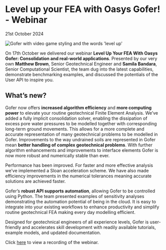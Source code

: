 # Level up your FEA with Oasys Gofer! - Webinar
21st October 2024 

![Gofer with video game styling and the words 'level up'](https://b2c-templates-arup.s3-eu-west-1.amazonaws.com/gofer/gofer-level-up_top_image.svg)

On 17th October we delivered our webinar **Level Up Your FEA With Oasys Gofer: Consolidation and real-world applications**. Presented by our very own **Matthew Brown**, Senior Geotechnical Engineer and **Samila Bandara**, Senior Computational Scientist, the team dug into the latest capabilities, demonstrate benchmarking examples, and discussed the potentials of the User API to inspire you.

## What’s new?  

Gofer now offers **increased algorithm efficiency** and **more computing power** to elevate your routine geotechnical Finite Element Analysis.  We’ve added a fully implicit consolidation solver, enabling the dissipation of excess pore water pressures to be modelled together with corresponding long-term ground movements. This allows for a more complete and accurate representation of many geotechnical problems to be modelled in Gofer. Improvements to the way undrained soils are represented in Gofer mean **better handling of complex geotechnical problems**. With further algorithm enhancements and improvements to interface elements Gofer is now more robust and numerically stable than ever.   

Performance has been improved. For faster and more effective analysis we’ve implemented a Sloan acceleration scheme. We have also made efficiency improvements in the numerical tolerances meaning accurate solutions are achieved faster.     

Gofer’s **robust API supports automation**, allowing Gofer to be controlled using Python. The team presented examples of sensitivity analyses demonstrating the automation potential of being in the cloud. It is easy to integrate into your existing workflows to enhance productivity and simplify routine geotechnical FEA making every day modelling efficient. 

Designed for geotechnical engineers of all experience levels, Gofer is user-friendly and accelerates skill development with readily available tutorials, example models, and updated documentation. 

Click [here](https://www.youtube.com/watch?v=qIN9fwaCGyo) to view a recording of the webinar. 